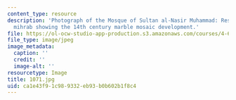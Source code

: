 ```yaml
---
content_type: resource
description: 'Photograph of the Mosque of Sultan al-Nasir Muhammad: Restored main
  mihrab showing the 14th century marble mosaic development.'
file: https://ol-ocw-studio-app-production.s3.amazonaws.com/courses/4-615-the-architecture-of-cairo-spring-2002/ca1e43f91c989332eb93b0b602b1f8c4_1071.jpg
file_type: image/jpeg
image_metadata:
  caption: ''
  credit: ''
  image-alt: ''
resourcetype: Image
title: 1071.jpg
uid: ca1e43f9-1c98-9332-eb93-b0b602b1f8c4
---
```

